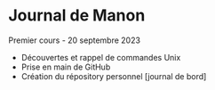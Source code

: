 # Journal de Manon
Premier cours - 20 septembre 2023

*  Découvertes et rappel de commandes Unix
* Prise en main de GitHub
* Création du répository personnel [journal de bord]
